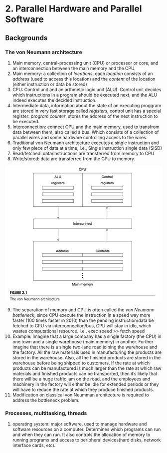 # 2. Parallel Hardware and Parallel Software

## Backgrounds

### The von Neumann architecture
1. Main memory, central-processing unit (CPU) or processor or core, and an interconnection between the main memory and the CPU.
2. Main memory: a collection of *locations*, each *location* consists of an *address* (used to access this location) and the *content* of the location (either instruction or data be stored)
3. CPU: Control unit and an arthmetic logic unit (ALU). Control unit decides which instructions in a program should be executed next, and the ALU indeed executes the decided instruction.
4. Intermediate data, information about the state of an executing proggram are stored in very fast storage called *registers*, control unit has a special register: *program counter*, stores the address of the next instruction to be executed.
5. Interconnection: connect CPU and the main memory, used to transfrom data between them, also called a bus. Which consists of a collection of parallel wires and some hardware controlling access to the wires.
6. Traditional von Neumann architecture executes a single instruction and only few piece of data at a time, i.e., Single instruction single data (SISD)
7. Read/fetched: data/instructions are transferred from memory to CPU
8. Write/stored: data are transferred from the CPU to memory.

![](pic/von%20Neumann%20architecture.png)

9. The separation of memory and CPU is often called the *von Neumann bottleneck*, since CPU execute the instruction in a speed way more faster (100 times faster in 2010) than the pending instruction/data be fetched to CPU via interconnection/bus, CPU will stay in idle, which wastes computational resource. i.e., exec speed >> fetch speed
10. Example: Imagine that a large company has a single factory (the CPU) in one town and a single warehouse (main memory) in another. Further imagine that there is a single two-lane road joining the warehouse and the factory. All the raw materials used in manufacturing the products are stored in the warehouse. Also, all the finished products are stored in the warehouse before being shipped to customers. If the rate at which products can be manufactured is much larger than the rate at which raw materials and finished products can be transported, then it’s likely that there will be a huge traffic jam on the road, and the employees and machinery in the factory will either be idle for extended periods or they will have to reduce the rate at which they produce finished products.
11. Modification on classical von Neumman architecture is required to address the bottleneck problem.

### Processes, multitasking, threads
1. operating system: major software, used to manage hardware and software resources on a computer. Determines which programs can run and when they can run. It also controls the allocation of memory to running programs and access to peripheral devices(hard disks, network interface cards, etc).